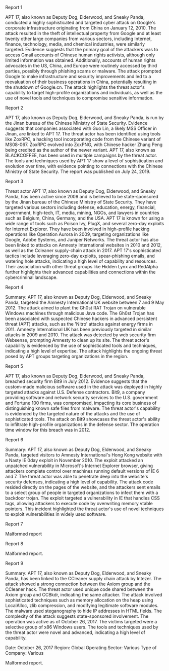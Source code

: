 
Report 1

APT 17, also known as Deputy Dog, Elderwood, and Sneaky Panda, conducted a highly sophisticated and targeted cyber attack on Google's corporate infrastructure originating from China on January 12, 2010. The attack resulted in the theft of intellectual property from Google and at least twenty other large companies from various sectors, including Internet, finance, technology, media, and chemical industries, were similarly targeted. Evidence suggests that the primary goal of the attackers was to access Gmail accounts of Chinese human rights activists, although only limited information was obtained. Additionally, accounts of human rights advocates in the US, China, and Europe were routinely accessed by third parties, possibly through phishing scams or malware. The attack prompted Google to make infrastructure and security improvements and led to a reevaluation of their business operations in China, potentially resulting in the shutdown of Google.cn. The attack highlights the threat actor's capability to target high-profile organizations and individuals, as well as the use of novel tools and techniques to compromise sensitive information.





Report 2

APT 17, also known as Deputy Dog, Elderwood, and Sneaky Panda, is run by the Jinan bureau of the Chinese Ministry of State Security. Evidence suggests that companies associated with Guo Lin, a likely MSS Officer in Jinan, are linked to APT 17. The threat actor has been identified using tools like ZoxRPC, a hacking tool incorporating code from the Chinese variant of MS08-067. ZoxRPC evolved into ZoxPNG, with Chinese hacker Zhang Peng being credited as the author of the newer variant. APT 17, also known as BLACKCOFFEE, has been used in multiple campaigns by the threat actor. The tools and techniques used by APT 17 show a level of sophistication and evolution over time, with evidence pointing to connections with the Chinese Ministry of State Security. The report was published on July 24, 2019.





Report 3

Threat actor APT 17, also known as Deputy Dog, Elderwood, and Sneaky Panda, has been active since 2009 and is believed to be state-sponsored by the Jinan bureau of the Chinese Ministry of State Security. They have targeted various sectors including defense, education, energy, financial, government, high-tech, IT, media, mining, NGOs, and lawyers in countries such as Belgium, China, Germany, and the USA. APT 17 is known for using a wide range of tools such as Poison Ivy, PlugX, and several zero-day exploits for Internet Explorer. They have been involved in high-profile hacking operations like Operation Aurora in 2009, targeting organizations like Google, Adobe Systems, and Juniper Networks. The threat actor has also been linked to attacks on Amnesty International websites in 2010 and 2012, as well as the Ccleaner supply-chain attack in 2017. APT 17's sophisticated tactics include leveraging zero-day exploits, spear-phishing emails, and watering hole attacks, indicating a high level of capability and resources. Their association with other threat groups like Hidden Lynx and RedAlpha further highlights their advanced capabilities and connections within the cybercriminal landscape.





Report 4

Summary:
APT 17, also known as Deputy Dog, Elderwood, and Sneaky Panda, targeted the Amnesty International UK website between 7 and 9 May 2012. The attack aimed to plant the Gh0st RAT Trojan on vulnerable Windows machines through malicious Java code. The Gh0st Trojan has been associated with suspected Chinese hackers in advanced persistent threat (APT) attacks, such as the 'Nitro' attacks against energy firms in 2011. Amnesty International UK has been previously targeted in similar attacks in 2009 and 2010. The attack was detected by web security firm Websense, prompting Amnesty to clean up its site. The threat actor's capability is evidenced by the use of sophisticated tools and techniques, indicating a high level of expertise. The attack highlights the ongoing threat posed by APT groups targeting organizations in the region.





Report 5

APT 17, also known as Deputy Dog, Elderwood, and Sneaky Panda, breached security firm Bit9 in July 2012. Evidence suggests that the custom-made malicious software used in the attack was deployed in highly targeted attacks against U.S. Defense contractors. Bit9, a company providing software and network security services to the U.S. government and Fortune 100 firms, was compromised, impacting its core business of distinguishing known safe files from malware. The threat actor's capability is evidenced by the targeted nature of the attacks and the use of sophisticated tools. The attack on Bit9 showcases the threat actor's ability to infiltrate high-profile organizations in the defense sector. The operation time window for this breach was in 2012.





Report 6

Summary:
APT 17, also known as Deputy Dog, Elderwood, and Sneaky Panda, targeted visitors to Amnesty International's Hong Kong website with a Nasty IE 0day exploit in November 2010. The exploit attacked an unpatched vulnerability in Microsoft's Internet Explorer browser, giving attackers complete control over machines running default versions of IE 6 and 7. The threat actor was able to penetrate deep into the website's security defenses, indicating a high level of capability. The attack code resided directly on the pages of the website, and the attackers sent emails to a select group of people in targeted organizations to infect them with a backdoor trojan. The exploit targeted a vulnerability in IE that handles CSS tags, allowing attackers to execute code by overwriting memory vtable pointers. This incident highlighted the threat actor's use of novel techniques to exploit vulnerabilities in widely used software.





Report 7

Malformed report





Report 8

Malformed report.





Report 9

Summary:
APT 17, also known as Deputy Dog, Elderwood, and Sneaky Panda, has been linked to the CCleaner supply chain attack by Intezer. The attack showed a strong connection between the Axiom group and the CCleaner hack. The threat actor used unique code shared between the Axiom group and CCBkdr, indicating the same attacker. The attack involved sophisticated techniques such as memory allocation on the heap using LocalAlloc, zlib compression, and modifying legitimate software modules. The malware used steganography to hide IP addresses in HTML fields. The complexity of the attack suggests state-sponsored involvement. The operation was active as of October 26, 2017. The victims targeted were a selective group of x86 Windows users. The tools and techniques used by the threat actor were novel and advanced, indicating a high level of capability. 

Date: October 26, 2017
Region: Global
Operating Sector: Various
Type of Company: Various

Malformed report.


